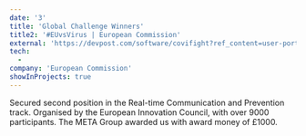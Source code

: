 ```yaml
---
date: '3'
title: 'Global Challenge Winners'
title2: '#EUvsVirus | European Commission'
external: 'https://devpost.com/software/covifight?ref_content=user-portfolio&ref_feature=in_progress'
tech:
  -
company: 'European Commission'
showInProjects: true
---
```


Secured second position in the Real-time Communication and Prevention track. Organised by the European Innovation Council, with over 9000 participants. The META Group awarded us with award money of £1000.
